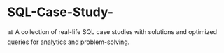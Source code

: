 # SQL-Case-Study-
📊 A collection of real-life SQL case studies with solutions and optimized queries for analytics and problem-solving.
